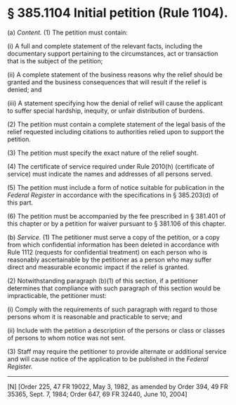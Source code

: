 # § 385.1104   Initial petition (Rule 1104).

(a) *Content.* (1) The petition must contain:


(i) A full and complete statement of the relevant facts, including the documentary support pertaining to the circumstances, act or transaction that is the subject of the petition;


(ii) A complete statement of the business reasons why the relief should be granted and the business consequences that will result if the relief is denied; and


(iii) A statement specifying how the denial of relief will cause the applicant to suffer special hardship, inequity, or unfair distribution of burdens.


(2) The petition must contain a complete statement of the legal basis of the relief requested including citations to authorities relied upon to support the petition.


(3) The petition must specify the exact nature of the relief sought.


(4) The certificate of service required under Rule 2010(h) (certificate of service) must indicate the names and addresses of all persons served.


(5) The petition must include a form of notice suitable for publication in the _Federal Register_ in accordance with the specifications in § 385.203(d) of this part.


(6) The petition must be accompanied by the fee prescribed in § 381.401 of this chapter or by a petition for waiver pursuant to § 381.106 of this chapter. 


(b) *Service.* (1) The petitioner must serve a copy of the petition, or a copy from which confidential information has been deleted in accordance with Rule 1112 (requests for confidential treatment) on each person who is reasonably ascertainable by the petitioner as a person who may suffer direct and measurable economic impact if the relief is granted.


(2) Notwithstanding paragraph (b)(1) of this section, if a petitioner determines that compliance with such paragraph of this section would be impracticable, the petitioner must:


(i) Comply with the requirements of such paragraph with regard to those persons whom it is reasonable and practicable to serve; and


(ii) Include with the petition a description of the persons or class or classes of persons to whom notice was not sent.


(3) Staff may require the petitioner to provide alternate or additional service and will cause notice of the application to be published in the _Federal Register._


---

[N] [Order 225, 47 FR 19022, May 3, 1982, as amended by Order 394, 49 FR 35365, Sept. 7, 1984; Order 647, 69 FR 32440, June 10, 2004]




